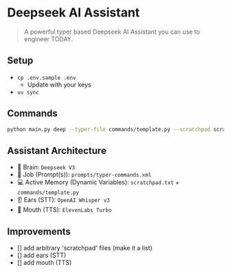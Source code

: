 # Deepseek AI Assistant
> A powerful typer based Deepseek AI Assistant you can use to engineer TODAY.

## Setup
- `cp .env.sample .env`
  - Update with your keys
- `uv sync`

## Commands
```bash
python main.py deep --typer-file commands/template.py --scratchpad scratchpad.txt --prompt "Ping the server"
```

## Assistant Architecture
- 🧠 Brain: `Deepseek V3`
- 📝 Job (Prompt(s)): `prompts/typer-commands.xml`
- 💻 Active Memory (Dynamic Variables): `scratchpad.txt` + `commands/template.py`
- 👂 Ears (STT): `OpenAI Whisper v3` 
- 🎤 Mouth (TTS): `ElevenLabs Turbo`

## Improvements
- [] add arbitrary 'scratchpad' files (make it a list)
- [] add ears (STT)
- [] add mouth (TTS)